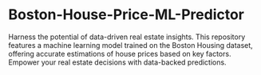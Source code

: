# Boston-House-Price-ML-Predictor
Harness the potential of data-driven real estate insights. This repository features a machine learning model trained on the Boston Housing dataset, offering accurate estimations of house prices based on key factors. Empower your real estate decisions with data-backed predictions.
